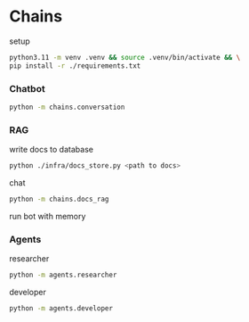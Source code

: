 # Chains

setup

```bash
python3.11 -m venv .venv && source .venv/bin/activate && \
pip install -r ./requirements.txt
```

### Chatbot

```bash
python -m chains.conversation
```

### RAG

write docs to database

```bash
python ./infra/docs_store.py <path to docs>
```

chat

```bash
python -m chains.docs_rag
```

run bot with memory

### Agents

researcher

```bash
python -m agents.researcher
```

developer

```bash
python -m agents.developer
```
